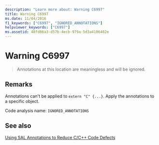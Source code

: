```yaml
---
description: "Learn more about: Warning C6997"
title: Warning C6997
ms.date: 11/04/2016
f1_keywords: ["C6997", "IGNORED_ANNOTATIONS"]
helpviewer_keywords: ["C6997"]
ms.assetid: 48fd86a3-d57b-4ecb-979a-5d3a4186482e
---
```

# Warning C6997

> Annotations at this location are meaningless and will be ignored.

## Remarks

Annotations can't be applied to `extern "C" {...}`. Apply the annotations to a specific object.

Code analysis name: `IGNORED_ANNOTATIONS`

## See also

[Using SAL Annotations to Reduce C/C++ Code Defects](../code-quality/using-sal-annotations-to-reduce-c-cpp-code-defects.md)
